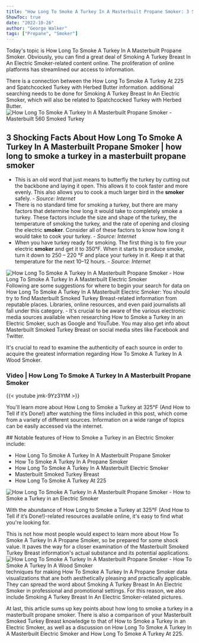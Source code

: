 ```yaml
---
title: "How Long To Smoke A Turkey In A Masterbuilt Propane Smoker: 3 Shocking Facts"
ShowToc: true 
date: "2022-10-26"
author: "George Walker" 
tags: ["Propane", "Smoker"]
---
```


	
Today's topic is How Long To Smoke A Turkey In A Masterbuilt Propane Smoker. Obviously, you can find a great deal of Smoking A Turkey Breast In An Electric Smoker-related content online. The proliferation of online platforms has streamlined our access to information.

There is a connection between the How Long To Smoke A Turkey At 225 and Spatchcocked Turkey with Herbed Butter information. additional searching needs to be done for Smoking A Turkey Breast In An Electric Smoker, which will also be related to Spatchcocked Turkey with Herbed Butter.
<img loading="lazy" src="https://s3.us-west-2.amazonaws.com/cdn.masterbuilt.com/buymasterbuilt.myshopify.com/fields/products/dadgum_image_url/4850623512658/MB20070421_Hero_201022-SPS.png" onerror="this.onerror=null;this.src='https://blogger.googleusercontent.com/img/a/AVvXsEhe7F7TRXHtjiKvHb5vS7DmnxvpHiDyoYyYvm1nHB3Qp2_w3BnM6A2eq4v7FYxCC9bfZt3a9vIMtAYEKUiaDQbHMg-ViyGmRIj39MLp0bGFfgfYw1Dc9q_H-T0wiTm3l0Uq42dETrN9eC8aGJ9_IORZsxST1AcLR7np1koOfcc7tnHa4S8Mwz_xD9d0=s16000';" alt="How Long To Smoke A Turkey In A Masterbuilt Propane Smoker - Masterbuilt 560 Smoked Turkey" >

## 3 Shocking Facts About How Long To Smoke A Turkey In A Masterbuilt Propane Smoker | how long to smoke a turkey in a masterbuilt propane smoker
-   This is an old word that just means to butterfly the turkey by cutting out the backbone and laying it open. This allows it to cook faster and more evenly. This also allows you to cook a much larger bird in the **smoker** safely. - <cite>Source: Internet</cite>
-   There is no standard time for smoking a turkey, but there are many factors that determine how long it would take to completely smoke a turkey. These factors include the size and shape of the turkey, the temperature of smoking the turkey, and the rate of opening and closing the electric **smoker**. Consider all of these factors to know how long it would take to cook your turkey. - <cite>Source: Internet</cite>
-   When you have turkey ready for smoking. The first thing is to fire your electric **smoker** and get it to 350°F. When it starts to produce smoke, turn it down to 250 – 220 °F and place your turkey in it. Keep it at that temperature for the next 10–12 hours. - <cite>Source: Internet</cite>


<img loading="lazy" src="https://d1omecegou7wuo.cloudfront.net/wp-content/uploads/2015/03/D-Smoke-Hollow-outdoors-630x407.jpg" onerror="this.onerror=null;this.src='https://blogger.googleusercontent.com/img/a/AVvXsEhe7F7TRXHtjiKvHb5vS7DmnxvpHiDyoYyYvm1nHB3Qp2_w3BnM6A2eq4v7FYxCC9bfZt3a9vIMtAYEKUiaDQbHMg-ViyGmRIj39MLp0bGFfgfYw1Dc9q_H-T0wiTm3l0Uq42dETrN9eC8aGJ9_IORZsxST1AcLR7np1koOfcc7tnHa4S8Mwz_xD9d0=s16000';" alt="How Long To Smoke A Turkey In A Masterbuilt Propane Smoker - How Long To Smoke A Turkey In A Masterbuilt Electric Smoker" >
Following are some suggestions for where to begin your search for data on How Long To Smoke A Turkey In A Masterbuilt Electric Smoker:
You should try to find Masterbuilt Smoked Turkey Breast-related information from reputable places. Libraries, online resources, and even paid journalists all fall under this category.
- It's crucial to be aware of the various electronic media sources available when researching How to Smoke a Turkey in an Electric Smoker, such as Google and YouTube. You may also get info about Masterbuilt Smoked Turkey Breast on social media sites like Facebook and Twitter.

It's crucial to read to examine the authenticity of each source in order to acquire the greatest information regarding How To Smoke A Turkey In A Wood Smoker.

### Video | How Long To Smoke A Turkey In A Masterbuilt Propane Smoker
{{< youtube jmk-9Yz3YtM >}} 

You'll learn more about How Long to Smoke a Turkey at 325°F (And How to Tell if it’s Done!) after watching the films included in this post, which come from a variety of different sources. Information on a wide range of topics can be easily accessed via the internet.
<script async="async" data-cfasync="false" src="//normallydemandedalter.com/fe63df3c5408708b15d8dc3d9b206b31/invoke.js"></script>
<div id="container-fe63df3c5408708b15d8dc3d9b206b31"></div>
## Notable features of How to Smoke a Turkey in an Electric Smoker include:

- How Long To Smoke A Turkey In A Masterbuilt Propane Smoker
- How To Smoke A Turkey In A Propane Smoker
- How Long To Smoke A Turkey In A Masterbuilt Electric Smoker
- Masterbuilt Smoked Turkey Breast
- How Long To Smoke A Turkey At 225

 <img loading="lazy" src="https://www.smokingmeatforums.com/media/masterbuilt-smoker-002-jpg.453870/full?d=1507238978" onerror="this.onerror=null;this.src='https://blogger.googleusercontent.com/img/a/AVvXsEhe7F7TRXHtjiKvHb5vS7DmnxvpHiDyoYyYvm1nHB3Qp2_w3BnM6A2eq4v7FYxCC9bfZt3a9vIMtAYEKUiaDQbHMg-ViyGmRIj39MLp0bGFfgfYw1Dc9q_H-T0wiTm3l0Uq42dETrN9eC8aGJ9_IORZsxST1AcLR7np1koOfcc7tnHa4S8Mwz_xD9d0=s16000';" alt="How Long To Smoke A Turkey In A Masterbuilt Propane Smoker - How to Smoke a Turkey in an Electric Smoker" >

With the abundance of How Long to Smoke a Turkey at 325°F (And How to Tell if it’s Done!)-related resources available online, it's easy to find what you're looking for.

This is not how most people would expect to learn more about How To Smoke A Turkey In A Propane Smoker, so be prepared for some shock value. It paves the way for a closer examination of the Masterbuilt Smoked Turkey Breast information's actual substance and its potential applications.
<img loading="lazy" src="https://listing-images.azureedge.net/content-prod-181954/masterbuilt-mb21051416-smoker-3.jpg?325c655b-8df8-4445-8855-2f3381586f04" onerror="this.onerror=null;this.src='https://blogger.googleusercontent.com/img/a/AVvXsEhe7F7TRXHtjiKvHb5vS7DmnxvpHiDyoYyYvm1nHB3Qp2_w3BnM6A2eq4v7FYxCC9bfZt3a9vIMtAYEKUiaDQbHMg-ViyGmRIj39MLp0bGFfgfYw1Dc9q_H-T0wiTm3l0Uq42dETrN9eC8aGJ9_IORZsxST1AcLR7np1koOfcc7tnHa4S8Mwz_xD9d0=s16000';" alt="How Long To Smoke A Turkey In A Masterbuilt Propane Smoker - How To Smoke A Turkey In A Wood Smoker" >
techniques for making How To Smoke A Turkey In A Propane Smoker data visualizations that are both aesthetically pleasing and practically applicable. They can spread the word about Smoking A Turkey Breast In An Electric Smoker in professional and promotional settings. For this reason, we also include Smoking A Turkey Breast In An Electric Smoker-related pictures.

At last, this article sums up key points about how long to smoke a turkey in a masterbuilt propane smoker. There is also a comparison of your Masterbuilt Smoked Turkey Breast knowledge to that of How to Smoke a Turkey in an Electric Smoker, as well as a discussion on How Long To Smoke A Turkey In A Masterbuilt Electric Smoker and How Long To Smoke A Turkey At 225.
	
	

